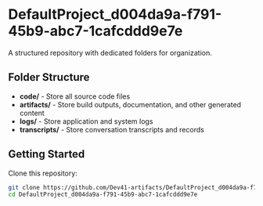 # DefaultProject_d004da9a-f791-45b9-abc7-1cafcddd9e7e
A structured repository with dedicated folders for organization.

## Folder Structure

- **code/** - Store all source code files
- **artifacts/** - Store build outputs, documentation, and other generated content
- **logs/** - Store application and system logs
- **transcripts/** - Store conversation transcripts and records

## Getting Started

Clone this repository:
```bash
git clone https://github.com/Dev41-artifacts/DefaultProject_d004da9a-f791-45b9-abc7-1cafcddd9e7e
cd DefaultProject_d004da9a-f791-45b9-abc7-1cafcddd9e7e
```
